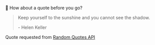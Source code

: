 📣 How about a quote before you go?

> Keep yourself to the sunshine and you cannot see the shadow.
>
> <p>- Helen Keller</p>

Quote requested from [Random Quotes API](https://github.com/lukePeavey/quotable)
